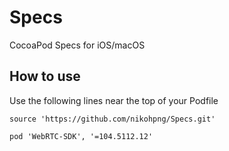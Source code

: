 # Specs

CocoaPod Specs for iOS/macOS

## How to use

Use the following lines near the top of your Podfile

```podspec
source 'https://github.com/nikohpng/Specs.git'
```

```podspec
pod 'WebRTC-SDK', '=104.5112.12'
```
